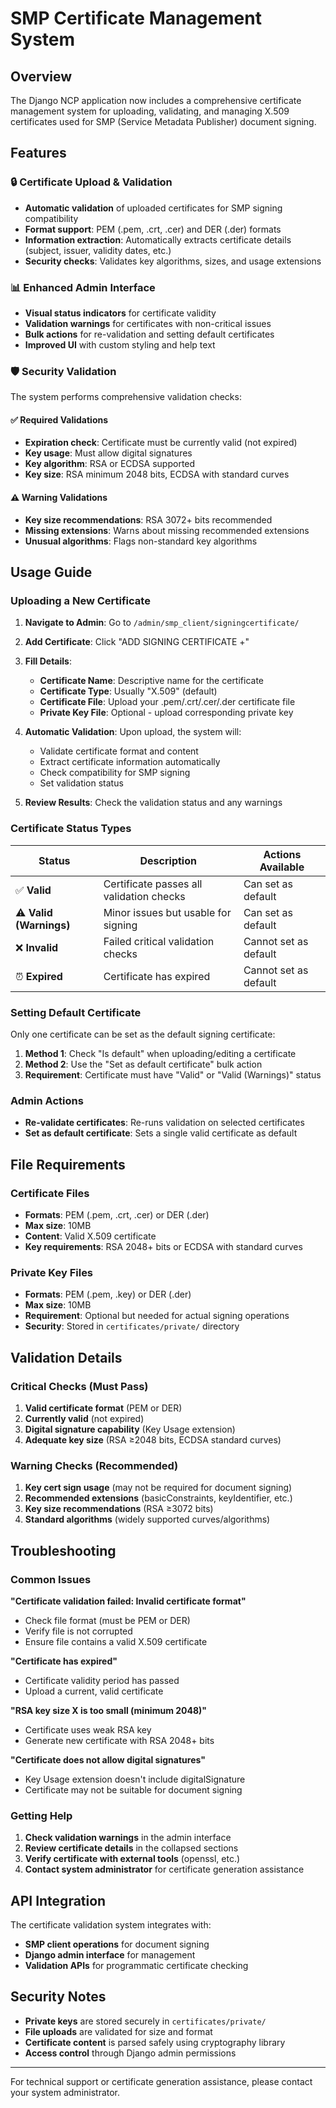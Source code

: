 # SMP Certificate Management System

## Overview

The Django NCP application now includes a comprehensive certificate management system for uploading, validating, and managing X.509 certificates used for SMP (Service Metadata Publisher) document signing.

## Features

### 🔒 Certificate Upload & Validation

- **Automatic validation** of uploaded certificates for SMP signing compatibility
- **Format support**: PEM (.pem, .crt, .cer) and DER (.der) formats
- **Information extraction**: Automatically extracts certificate details (subject, issuer, validity dates, etc.)
- **Security checks**: Validates key algorithms, sizes, and usage extensions

### 📊 Enhanced Admin Interface

- **Visual status indicators** for certificate validity
- **Validation warnings** for certificates with non-critical issues
- **Bulk actions** for re-validation and setting default certificates
- **Improved UI** with custom styling and help text

### 🛡️ Security Validation

The system performs comprehensive validation checks:

#### ✅ Required Validations

- **Expiration check**: Certificate must be currently valid (not expired)
- **Key usage**: Must allow digital signatures
- **Key algorithm**: RSA or ECDSA supported
- **Key size**: RSA minimum 2048 bits, ECDSA with standard curves

#### ⚠️ Warning Validations

- **Key size recommendations**: RSA 3072+ bits recommended
- **Missing extensions**: Warns about missing recommended extensions
- **Unusual algorithms**: Flags non-standard key algorithms

## Usage Guide

### Uploading a New Certificate

1. **Navigate to Admin**: Go to `/admin/smp_client/signingcertificate/`
2. **Add Certificate**: Click "ADD SIGNING CERTIFICATE +"
3. **Fill Details**:
   - **Certificate Name**: Descriptive name for the certificate
   - **Certificate Type**: Usually "X.509" (default)
   - **Certificate File**: Upload your .pem/.crt/.cer/.der certificate file
   - **Private Key File**: Optional - upload corresponding private key

4. **Automatic Validation**: Upon upload, the system will:
   - Validate certificate format and content
   - Extract certificate information automatically
   - Check compatibility for SMP signing
   - Set validation status

5. **Review Results**: Check the validation status and any warnings

### Certificate Status Types

| Status | Description | Actions Available |
|--------|-------------|-------------------|
| ✅ **Valid** | Certificate passes all validation checks | Can set as default |
| ⚠️ **Valid (Warnings)** | Minor issues but usable for signing | Can set as default |
| ❌ **Invalid** | Failed critical validation checks | Cannot set as default |
| ⏰ **Expired** | Certificate has expired | Cannot set as default |

### Setting Default Certificate

Only one certificate can be set as the default signing certificate:

1. **Method 1**: Check "Is default" when uploading/editing a certificate
2. **Method 2**: Use the "Set as default certificate" bulk action
3. **Requirement**: Certificate must have "Valid" or "Valid (Warnings)" status

### Admin Actions

- **Re-validate certificates**: Re-runs validation on selected certificates
- **Set as default certificate**: Sets a single valid certificate as default

## File Requirements

### Certificate Files

- **Formats**: PEM (.pem, .crt, .cer) or DER (.der)
- **Max size**: 10MB
- **Content**: Valid X.509 certificate
- **Key requirements**: RSA 2048+ bits or ECDSA with standard curves

### Private Key Files

- **Formats**: PEM (.pem, .key) or DER (.der)
- **Max size**: 10MB
- **Requirement**: Optional but needed for actual signing operations
- **Security**: Stored in `certificates/private/` directory

## Validation Details

### Critical Checks (Must Pass)

1. **Valid certificate format** (PEM or DER)
2. **Currently valid** (not expired)
3. **Digital signature capability** (Key Usage extension)
4. **Adequate key size** (RSA ≥2048 bits, ECDSA standard curves)

### Warning Checks (Recommended)

1. **Key cert sign usage** (may not be required for document signing)
2. **Recommended extensions** (basicConstraints, keyIdentifier, etc.)
3. **Key size recommendations** (RSA ≥3072 bits)
4. **Standard algorithms** (widely supported curves/algorithms)

## Troubleshooting

### Common Issues

**"Certificate validation failed: Invalid certificate format"**

- Check file format (must be PEM or DER)
- Verify file is not corrupted
- Ensure file contains a valid X.509 certificate

**"Certificate has expired"**

- Certificate validity period has passed
- Upload a current, valid certificate

**"RSA key size X is too small (minimum 2048)"**

- Certificate uses weak RSA key
- Generate new certificate with RSA 2048+ bits

**"Certificate does not allow digital signatures"**

- Key Usage extension doesn't include digitalSignature
- Certificate may not be suitable for document signing

### Getting Help

1. **Check validation warnings** in the admin interface
2. **Review certificate details** in the collapsed sections
3. **Verify certificate with external tools** (openssl, etc.)
4. **Contact system administrator** for certificate generation assistance

## API Integration

The certificate validation system integrates with:

- **SMP client operations** for document signing
- **Django admin interface** for management
- **Validation APIs** for programmatic certificate checking

## Security Notes

- **Private keys** are stored securely in `certificates/private/`
- **File uploads** are validated for size and format
- **Certificate content** is parsed safely using cryptography library
- **Access control** through Django admin permissions

---

For technical support or certificate generation assistance, please contact your system administrator.
